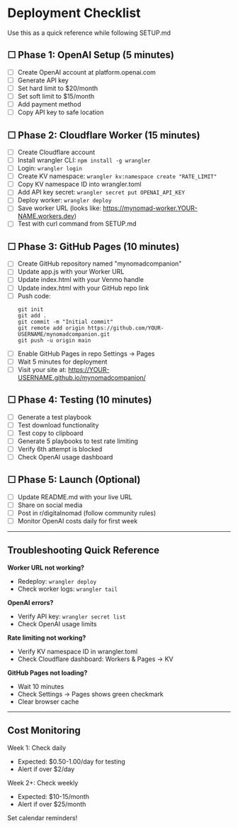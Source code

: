 # Deployment Checklist

Use this as a quick reference while following SETUP.md

## ☐ Phase 1: OpenAI Setup (5 minutes)
- [ ] Create OpenAI account at platform.openai.com
- [ ] Generate API key
- [ ] Set hard limit to $20/month
- [ ] Set soft limit to $15/month
- [ ] Add payment method
- [ ] Copy API key to safe location

## ☐ Phase 2: Cloudflare Worker (15 minutes)
- [ ] Create Cloudflare account
- [ ] Install wrangler CLI: `npm install -g wrangler`
- [ ] Login: `wrangler login`
- [ ] Create KV namespace: `wrangler kv:namespace create "RATE_LIMIT"`
- [ ] Copy KV namespace ID into wrangler.toml
- [ ] Add API key secret: `wrangler secret put OPENAI_API_KEY`
- [ ] Deploy worker: `wrangler deploy`
- [ ] Save worker URL (looks like: https://mynomad-worker.YOUR-NAME.workers.dev)
- [ ] Test with curl command from SETUP.md

## ☐ Phase 3: GitHub Pages (10 minutes)
- [ ] Create GitHub repository named "mynomadcompanion"
- [ ] Update app.js with your Worker URL
- [ ] Update index.html with your Venmo handle
- [ ] Update index.html with your GitHub repo link
- [ ] Push code: 
  ```
  git init
  git add .
  git commit -m "Initial commit"
  git remote add origin https://github.com/YOUR-USERNAME/mynomadcompanion.git
  git push -u origin main
  ```
- [ ] Enable GitHub Pages in repo Settings → Pages
- [ ] Wait 5 minutes for deployment
- [ ] Visit your site at: https://YOUR-USERNAME.github.io/mynomadcompanion/

## ☐ Phase 4: Testing (10 minutes)
- [ ] Generate a test playbook
- [ ] Test download functionality
- [ ] Test copy to clipboard
- [ ] Generate 5 playbooks to test rate limiting
- [ ] Verify 6th attempt is blocked
- [ ] Check OpenAI usage dashboard

## ☐ Phase 5: Launch (Optional)
- [ ] Update README.md with your live URL
- [ ] Share on social media
- [ ] Post in r/digitalnomad (follow community rules)
- [ ] Monitor OpenAI costs daily for first week

---

## Troubleshooting Quick Reference

**Worker URL not working?**
- Redeploy: `wrangler deploy`
- Check worker logs: `wrangler tail`

**OpenAI errors?**
- Verify API key: `wrangler secret list`
- Check OpenAI usage limits

**Rate limiting not working?**
- Verify KV namespace ID in wrangler.toml
- Check Cloudflare dashboard: Workers & Pages → KV

**GitHub Pages not loading?**
- Wait 10 minutes
- Check Settings → Pages shows green checkmark
- Clear browser cache

---

## Cost Monitoring

Week 1: Check daily
- Expected: $0.50-1.00/day for testing
- Alert if over $2/day

Week 2+: Check weekly
- Expected: $10-15/month
- Alert if over $25/month

Set calendar reminders!
